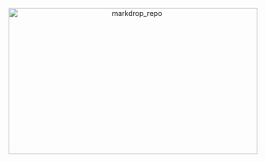 <p align="center">
  <img width="500" height="293" alt="markdrop_repo" src="https://github.com/user-attachments/assets/7ba9de7e-e4c0-44ee-8e39-3279311e25e8" />
</p>
